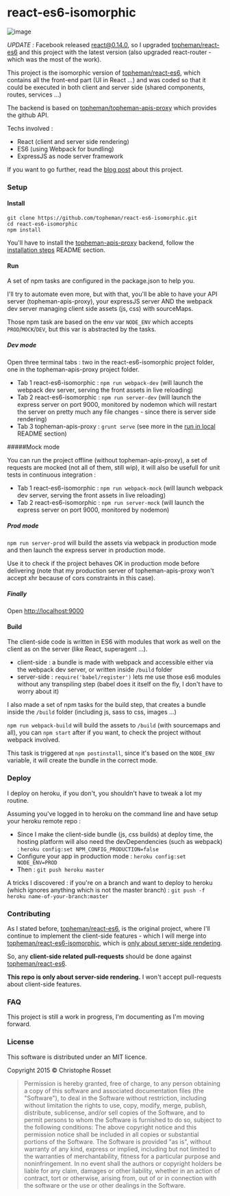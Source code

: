 react-es6-isomorphic
====================

![image](http://dev.topheman.com/wp-content/uploads/2015/04/logo-reactjs.png)

*UPDATE :* Facebook released [react@0.14.0](https://facebook.github.io/react/blog/2015/10/07/react-v0.14.html), so I upgraded [topheman/react-es6](https://github.com/topheman/react-es6) and this project with the latest version (also upgraded react-router - which was the most of the work).

This project is the isomorphic version of [topheman/react-es6](https://github.com/topheman/react-es6), which contains all the front-end part (UI in React ...) and was coded so that it could be executed in both client and server side (shared components, routes, services ...)

The backend is based on [topheman/topheman-apis-proxy](https://github.com/topheman/topheman-apis-proxy) which provides the github API.

Techs involved :

* React (client and server side rendering)
* ES6 (using Webpack for bundling)
* ExpressJS as node server framework

If you want to go further, read the [blog post](http://dev.topheman.com/react-es6-isomorphic/) about this project.

### Setup

#### Install

```shell
git clone https://github.com/topheman/react-es6-isomorphic.git
cd react-es6-isomorphic
npm install
```

You'll have to install the [topheman-apis-proxy](https://github.com/topheman/topheman-apis-proxy) backend, follow the [installation steps](https://github.com/topheman/topheman-apis-proxy#installation) README section.

#### Run

A set of npm tasks are configured in the package.json to help you.

I'll try to automate even more, but with that, you'll be able to have your API server (topheman-apis-proxy), your expressJS server AND the webpack dev server managing client side assets (js, css) with sourceMaps.

Those npm task are based on the env var `NODE_ENV` which accepts `PROD`/`MOCK`/`DEV`, but this var is abstracted by the tasks.

##### Dev mode

Open three terminal tabs : two in the react-es6-isomorphic project folder, one in the topheman-apis-proxy project folder.

* Tab 1 react-es6-isomorphic : `npm run webpack-dev` (will launch the webpack dev server, serving the front assets in live reloading)
* Tab 2 react-es6-isomorphic : `npm run server-dev` (will launch the express server on port 9000, monitored by nodemon which will restart the server on pretty much any file changes - since there is server side rendering)
* Tab 3 topheman-apis-proxy : `grunt serve` (see more in the [run in local](https://github.com/topheman/topheman-apis-proxy#run-in-local) README section)

#####Mock mode

You can run the project offline (without topheman-apis-proxy), a set of requests are mocked (not all of them, still wip), it will also be usefull for unit tests in continuous integration :

* Tab 1 react-es6-isomorphic : `npm run webpack-mock` (will launch webpack dev server, serving the front assets in live reloading)
* Tab 2 react-es6-isomorphic : `npm run server-mock` (will launch the express server on port 9000, monitored by nodemon)

##### Prod mode

`npm run server-prod` will build the assets via webpack in production mode and then launch the express server in production mode.

Use it to check if the project behaves OK in production mode before delivering (note that my production server of topheman-apis-proxy won't accept xhr because of cors constraints in this case).

##### Finally

Open [http://localhost:9000](http://localhost:9000/)


#### Build

The client-side code is written in ES6 with modules that work as well on the client as on the server (like React, superagent ...).

* client-side : a bundle is made with webpack and accessible either via the webpack dev server, or written inside `/build` folder
* server-side : `require('babel/register')` lets me use those es6 modules without any transpiling step (babel does it itself on the fly, I don't have to worry about it)

I also made a set of npm tasks for the build step, that creates a bundle inside the `/build` folder (including js, sass to css, images ...)

`npm run webpack-build` will build the assets to `/build` (with sourcemaps and all), you can `npm start` after if you want, to check the project without webpack involved.

This task is triggered at `npm postinstall`, since it's based on the `NODE_ENV` variable, it will create the bundle in the correct mode.

### Deploy

I deploy on heroku, if you don't, you shouldn't have to tweak a lot my routine.

Assuming you've logged in to heroku on the command line and have setup your heroku remote repo :

* Since I make the client-side bundle (js, css builds) at deploy time, the hosting platform will also need the devDependencies (such as webpack) : `heroku config:set NPM_CONFIG_PRODUCTION=false`
* Configure your app in production mode : `heroku config:set NODE_ENV=PROD`
* Then : `git push heroku master`

A tricks I discovered : if you're on a branch and want to deploy to heroku (which ignores anything which is not the master branch) : `git push -f heroku name-of-your-branch:master`

### Contributing

As I stated before, [topheman/react-es6](https://github.com/topheman/react-es6), is the original project, where I'll continue to implement the client-side features - which I will merge into [topheman/react-es6-isomorphic](https://github.com/topheman/react-es6-isomorphic), which is [only about server-side rendering](#contributing).

So, any **client-side related pull-requests** should be done against [topheman/react-es6](https://github.com/topheman/react-es6).

**This repo is only about server-side rendering.** I won't accept pull-requests about client-side features.

### FAQ

This project is still a work in progress, I'm documenting as I'm moving forward.

### License

This software is distributed under an MIT licence.

Copyright 2015 © Christophe Rosset

> Permission is hereby granted, free of charge, to any person obtaining a copy of this software
> and associated documentation files (the "Software"), to deal in the Software without
> restriction, including without limitation the rights to use, copy, modify, merge, publish,
> distribute, sublicense, and/or sell copies of the Software, and to permit persons to whom the
> Software is furnished to do so, subject to the following conditions:
> The above copyright notice and this permission notice shall be included in all copies or
> substantial portions of the Software.
> The Software is provided "as is", without warranty of any kind, express or implied, including
> but not limited to the warranties of merchantability, fitness for a particular purpose and
> noninfringement. In no event shall the authors or copyright holders be liable for any claim,
> damages or other liability, whether in an action of contract, tort or otherwise, arising from,
> out of or in connection with the software or the use or other dealings in the Software.